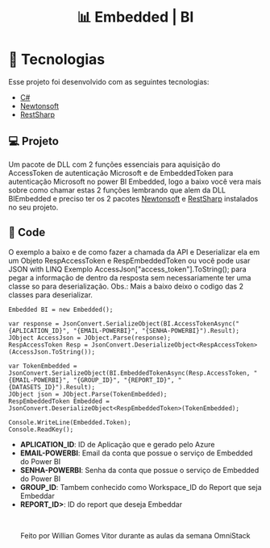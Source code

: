 <h1 align="center">
 📊 <strong>Embedded | BI</strong>
</h1>

# :rocket: Tecnologias
Esse projeto foi desenvolvido com as seguintes tecnologias:

- [C#](https://docs.microsoft.com/pt-br/dotnet/csharp/)
- [Newtonsoft](https://www.newtonsoft.com/json)
- [RestSharp](http://restsharp.org/)

## 💻 Projeto
Um pacote de DLL com 2 funções essenciais para aquisição do AccessToken de autenticação Microsoft e de EmbeddedToken para autenticação Microsoft no power BI Embedded, logo a baixo você vera mais sobre como chamar estas 2 funções lembrando que alem da DLL BIEmbedded e preciso ter os 2 pacotes [Newtonsoft](https://www.newtonsoft.com/json) e [RestSharp](http://restsharp.org/) instalados no seu projeto.

## 🎯 Code
O exemplo a baixo e de como fazer a chamada da API e Deserializar ela em um Objeto RespAccessToken e RespEmbeddedToken
ou você pode usar JSON with LINQ Exemplo AccessJson["access_token"].ToString(); para pegar a informação de dentro da resposta sem necessariamente ter uma classe so para deserialização.
Obs.: Mais a baixo deixo o codigo das 2 classes para deserializar.
```
Embedded BI = new Embedded();

var response = JsonConvert.SerializeObject(BI.AccessTokenAsync("{APLICATION_ID}", "{EMAIL-POWERBI}", "{SENHA-POWERBI}").Result);
JObject AccessJson = JObject.Parse(response);
RespAccessToken Resp = JsonConvert.DeserializeObject<RespAccessToken>(AccessJson.ToString());

var TokenEmbedded = JsonConvert.SerializeObject(BI.EmbeddedTokenAsync(Resp.AccessToken, "{EMAIL-POWERBI}", "{GROUP_ID}", "{REPORT_ID}", "{DATASETS_ID}").Result);
JObject json = JObject.Parse(TokenEmbedded);
RespEmbeddedToken Embedded = JsonConvert.DeserializeObject<RespEmbeddedToken>(TokenEmbedded);
 
Console.WriteLine(Embedded.Token);
Console.ReadKey();

```

- <strong>APLICATION_ID</strong>: ID de Aplicação que e gerado pelo Azure
- <strong>EMAIL-POWERBI</strong>: Email da conta que possue o serviço de Embedded do Power BI
- <strong>SENHA-POWERBI</strong>: Senha da conta que possue o serviço de Embedded do Power BI
- <strong>GROUP_ID</strong>: Tambem conhecido como Workspace_ID do Report que seja Embeddar
- <strong>REPORT_ID></strong>: ID do report que deseja Embeddar


<br/>
<p align="center">Feito por Willian Gomes Vitor durante as aulas da semana OmniStack</center>


